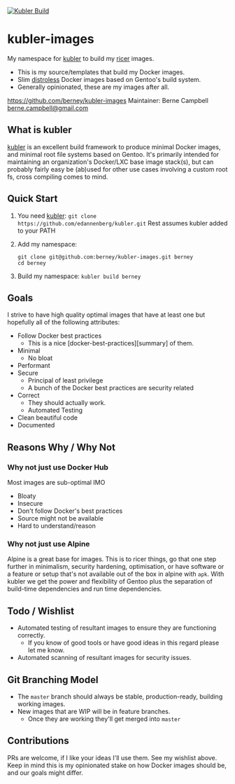 [![Kubler Build](https://github.com/berney/kubler-images/actions/workflows/main.yml/badge.svg)](https://github.com/berney/kubler-images/actions/workflows/main.yml)

# kubler-images

My namespace for [kubler][] to build my [ricer][] images.
- This is my source/templates that build my Docker images.
- Slim [distroless][] Docker images based on Gentoo's build system.
- Generally opinionated, these are my images after all.

https://github.com/berney/kubler-images
Maintainer: Berne Campbell <berne.campbell@gmail.com>


## What is kubler

[kubler][] is an excellent build framework to produce minimal Docker images, and minimal root file systems based on Gentoo. It's primarily intended for maintaining an organization's Docker/LXC base image stack(s), but can probably fairly easy be (ab)used for other use cases involving a custom root fs, cross compiling comes to mind.


## Quick Start

1. You need [kubler][]:
   `git clone https://github.com/edannenberg/kubler.git`
   Rest assumes kubler added to your PATH

2. Add my namespace:
   ```
   git clone git@github.com:berney/kubler-images.git berney
   cd berney
   ```
3. Build my namespace:
   `kubler build berney`


## Goals

I strive to have high quality optimal images that have at least one but hopefully all of the following attributes:
- Follow Docker best practices
  - This is a nice [docker-best-practices][summary] of them.
- Minimal
  - No bloat
- Performant
- Secure
  - Principal of least privilege
  - A bunch of the Docker best practices are security related
- Correct
  - They should actually work.
  - Automated Testing
- Clean beautiful code
- Documented


## Reasons Why / Why Not

### Why not just use Docker Hub

Most images are sub-optimal IMO
- Bloaty
- Insecure
- Don't follow Docker's best practices
- Source might not be available
- Hard to understand/reason


### Why not just use Alpine

Alpine is a great base for images.
This is to ricer things, go that one step further in minimalism, security hardening, optimisation, or have software or a feature or
setup that's not available out of the box in alpine with `apk`.
With kubler we get the power and flexibility of Gentoo plus the separation of build-time dependencies and run time dependencies.


## Todo / Wishlist

- Automated testing of resultant images to ensure they are functioning correctly.
  - If you know of good tools or have good ideas in this regard please let me know.
- Automated scanning of resultant images for security issues.


## Git Branching Model

- The `master` branch should always be stable, production-ready, building working images.
- New images that are WIP will be in feature branches.
  - Once they are working they'll get merged into `master`


## Contributions

PRs are welcome, if I like your ideas I'll use them. See my wishlist above. Keep in mind this is my opinionated stake on
how Docker images should be, and our goals might differ.



[kubler]: https://github.com/edannenberg/kubler
[my fork]: https://github.com/berney/kubler
[ricer]: https://fun.irq.dk/funroll-loops.org/
[distroless]: https://github.com/GoogleContainerTools/distroless
[Branching Model]: http://nvie.com/posts/a-successful-git-branching-model/

